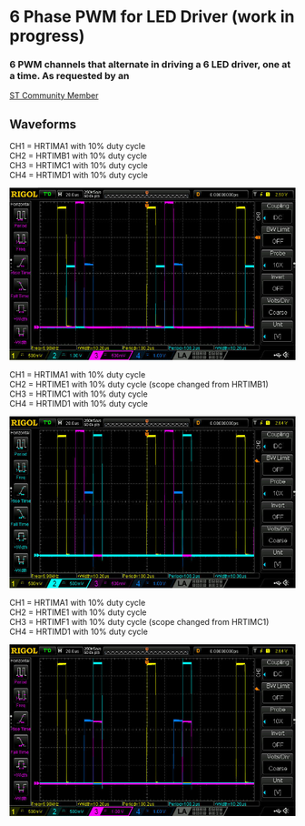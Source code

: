 # 6 Phase PWM for LED Driver (work in progress)

### 6 PWM channels that alternate in driving a 6 LED driver, one at a time. As requested by an 
[ST Community Member](https://community.st.com/s/question/0D53W00000iD4g9SAC/how-to-generate-6-phase-shifted-60-degrees-between-each-pwm-signals-on-stm32-nucleof334r8-stm32f334r8t6-or-other-)


## Waveforms

CH1 = HRTIMA1 with 10% duty cycle  
CH2 = HRTIMB1 with 10% duty cycle  
CH3 = HRTIMC1 with 10% duty cycle  
CH4 = HRTIMD1 with 10% duty cycle  

![](https://github.com/VictorTagayun/HRTIM_6phase-PWM/blob/main/NUCLEO-G474RE_6phase-PWM/waveformcapture/DS1Z_QuickPrint151.jpg)

CH1 = HRTIMA1 with 10% duty cycle  
CH2 = HRTIME1 with 10% duty cycle (scope changed from HRTIMB1)  
CH3 = HRTIMC1 with 10% duty cycle  
CH4 = HRTIMD1 with 10% duty cycle  

![](https://github.com/VictorTagayun/HRTIM_6phase-PWM/blob/main/NUCLEO-G474RE_6phase-PWM/waveformcapture/DS1Z_QuickPrint152.jpg)

CH1 = HRTIMA1 with 10% duty cycle  
CH2 = HRTIME1 with 10% duty cycle   
CH3 = HRTIMF1 with 10% duty cycle  (scope changed from HRTIMC1)  
CH4 = HRTIMD1 with 10% duty cycle  

![](https://github.com/VictorTagayun/HRTIM_6phase-PWM/blob/main/NUCLEO-G474RE_6phase-PWM/waveformcapture/DS1Z_QuickPrint153.jpg)
